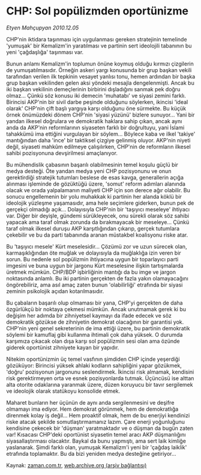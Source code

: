# CHP: Sol popülizmden oportünizme

*Etyen Mahçupyan 2010.12.05*

<td class="columnist-detail">
<p>CHP'nin iktidara taşınması için uygulanması gereken stratejinin temelinde 'yumuşak' bir Kemalizm'in yaratılması ve partinin sert ideolojili tabanının bu yeni 'çağdaşlığa' taşınması var.</p>
<p><p>Bunun anlamı Kemalizm'in toplumun önüne koymuş olduğu kırmızı çizgilerin de yumuşatılmasıdır. Örneğin askeri yargı konusunda bir grup başkan vekili tarafından verilen ilk tepkinin vesayet yanlısı tonu, hemen ardından bir başka grup başkan vekilinden gelen aksi yöndeki mesajla dengelenmişti. Ancak bu iki başkan vekilinin demeçlerinin birbirini dışladığını sanmak pek doğru olmaz... Çünkü söz konusu iki demecin 'muhatabı' ve siyasi zemini farklı. Birincisi AKP'nin bir sivil darbe peşinde olduğunu söylerken, ikincisi 'ideal olarak' CHP'nin çift başlı yargıya karşı olduğunu öne sürmekte. Bu küçük örnek önümüzdeki dönem CHP'nin 'siyasi yüzünü' bizlere sunuyor... Yani bir yandan ilkesel doğrulara ve demokratik haklara sahip çıkan, ancak aynı anda da AKP'nin reformlarının siyaseten farklı bir doğrultuyu, yani İslami tahakkümü ima ettiğini vurgulayan bir söylem... Böylece kaba ve ilkel 'takiye' mantığından daha 'ince' bir taktiksel çizgiye gelinmiş oluyor. AKP'nin niyeti değil, siyaseti mahkûm edilmeye çalışılırken, CHP'nin de reformların ilkesel sahibi pozisyonuna devşirilmesi amaçlanıyor.
<p>Bu mühendislik çabasının başarılı olabilmesinin temel koşulu güçlü bir medya desteği. Öte yandan medya yeni CHP pozisyonunu ve onun gerektirdiği stratejik tutumları beslese de esas kavga, generallerin açığa alınması işleminde de gözüktüğü üzere, 'somut' reform adımları alanında olacak ve orada yalpalamanın maliyeti CHP için son derece ağır olabilir. Bu sonucu engellemenin bir yolu muhakkak ki partinin her alanda köklü bir ideolojik yüzleşme yaşamasıdır, ama hele seçimlere giderken, bunun pek de gerçekçi olmadığı açık... Dolayısıyla CHP'nin bir 'taşıyıcı meseleye' ihtiyacı var. Diğer bir deyişle, gündemi sürükleyecek, onu sürekli olarak söz sahibi yapacak ama taraf olmak zorunda da bırakmayacak bir meseleye... Çünkü taraf olmak ilkesel duruşu AKP karşıtlığından çıkarıp, gerçek tutumlara çekebilir ve bu da parti tabanında aranan müstakbel koalisyonu riske atar.
<p>Bu 'taşıyıcı mesele' Kürt meselesidir... Çözümü zor ve uzun sürecek olan, karmaşıklığından öte muğlak ve dolayısıyla da muğlaklığa izin veren bir sorun. Bu nedenle sol popülizmin ihtiyacına uygun bir toparlayıcı parti imgesini ve buna uygun bir jargonu Kürt meselesine ilişkin tartışmalarda üretmek mümkün. CHP/BDP işbirliğinin mantığı da bu imge ve jargon noktasında anlamlı. Bu iki partinin gerçekten de fazla yakın olamayacağını öngörebiliriz, ama asıl amaç zaten bunun 'olabilirliği' etrafında bir siyasi zeminin psikolojik açıdan kotarılmasıdır.
<p>Bu çabaların başarılı olup olmaması bir yana, CHP'yi gerçekten de daha özgürlükçü bir noktaya çekmesi mümkün. Ancak unutmamak gerek ki bu değişim her adımda bir zihniyetsel kaymayı da ifade edecek ve söz demokratik gözükse de zihniyetin demokrat olacağının bir garantisi yok. CHP'nin yeni genel sekreterinin de ima ettiği üzere, bu partinin demokratik söylemi bir kamuflaj gibi kullanma ihtimali çok daha yüksek. O durumda karşımıza çıkacak olan dışa karşı sol popülizmin sesi olan ama özünde giderek oportünist zihniyete kayan bir yapıdır.
<p>Nitekim oportünizmin üç temel vasfının şimdiden CHP içinde yeşerdiği gözüküyor: Birincisi yüksek ahlaki kodların sahipliğini yapar gözükmek, 'doğru' pozisyonun jargonunu seslendirmek. İkincisi risk almamak, kendisini risk gerektirmeyen orta ve esnek pozisyonlarda tutmak. Üçüncüsü ise alttan alta otorite odaklarına yaranmak üzere, düzen koruyucu bir tavır sergilemek ve ideolojik olarak statükoyu konsolide etmek.
<p>Maharet bunların her üçünün de aynı anda sergilenmesini ve deşifre olmamayı ima ediyor. Hem demokrat görünmek, hem de demokratlığa direnmek kolay iş değil... Hem proaktif olmak, hem de bu enerjiyi kendinizi riske atacak şekilde somutlaştırmamanız lazım. Çare enerji yoğunluğunu kendisine çekecek bir 'düşman' yaratmaktadır ve o düşman da bugün zaten var! Kısacası CHP'deki oportünist siyasetin temel aracı AKP düşmanlığını siyasallaştırması olacaktır. Baykal da bunu yapmıştı, ama sert laik kimliğe yaslanarak. Şimdi farklı olan, yumuşak Kemalizm'i yeni bir 'çağdaş laiklik' etrafında toplamaktır. Bu da bizi yeniden medya desteğine getiriyor... </p>
<a href="http://web.archive.org/web/20101209175754/mailto:e.mahcupyan@zaman.com.tr">
</a></p></p></p></p></p></p></td>

Kaynak: [zaman.com.tr](http://zaman.com.tr/yazar.do?yazino=1060979), [web.archive.org (arşiv bağlantısı)](http://web.archive.org/web/20101209175754/http://www.zaman.com.tr:80/yazar.do?yazino=1060979)
